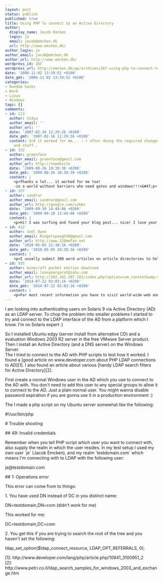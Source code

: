 ```yaml
---
layout: post
status: publish
published: true
title: Using PHP to connect to an Active Directory
author:
  display_name: Jacob Emcken
  login: je
  email: jacob@emcken.dk
  url: http://www.emcken.dk/
author_login: je
author_email: jacob@emcken.dk
author_url: http://www.emcken.dk/
wordpress_id: 167
wordpress_url: http://emcken.dk/wp/archives/167-using-php-to-connect-to-an-active-directory.html
date: '2006-11-02 13:39:52 +0100'
date_gmt: '2006-11-02 13:39:52 +0100'
categories:
- Random hacks
- Work
- Linux
- Windows
tags: []
comments:
- id: 113
  author: Vidya
  author_email: ''
  author_url: ''
  date: '2007-02-16 12:29:26 +0100'
  date_gmt: '2007-02-16 11:29:26 +0100'
  content: Gr8 it worked for me... :-) after doing the required changes for the dn
    and stuff..
- id: 332
  author: greenface
  author_email: greenface@gmail.com
  author_url: http://nowebsite
  date: '2009-08-26 19:39:30 +0200'
  date_gmt: '2009-08-26 18:39:30 +0200'
  content: |
    <p>Thanks a lot... it worked for me too!
    -in a world without barriers who need gates and windows!!!<&#47;p>
- id: 337
  author: sandrar
  author_email: sandrar@gmail.com
  author_url: http://google.com/uzkbs
  date: '2009-09-10 14:44:06 +0200'
  date_gmt: '2009-09-10 13:44:06 +0200'
  content: |
    <p>Hi! I was surfing and found your blog post... nice! I love your blog.  :) Cheers! Sandra. R.<&#47;p>
- id: 412
  author: Joel Owen
  author_email: Ringelspaugh38@gmail.com
  author_url: http://www.120mmfan.net
  date: '2010-05-05 21:38:16 +0200'
  date_gmt: '2010-05-05 20:38:16 +0200'
  content: |
    <p>I usually submit 300 word articles on article directories to help me gain backlinks and readers.';-<&#47;p>
- id: 935
  author: minecraft pocket edition download
  author_email: lonnymargarot@zoho.com
  author_url: http://202.162.207.101/index.php?option=com_content&amp;view=article&amp;id=101654:meutya-hafid-tetap-fokus-pilkada-binjai&amp;catid=77&amp;Itemid=131
  date: '2014-07-22 03:03:16 +0200'
  date_gmt: '2014-07-22 02:03:16 +0200'
  content: |
    <p>For most recent information you have to visit world-wide-web and on web I found this web site as a best web site for most up-to-date updates.<&#47;p>
---
```

<p>I am looking into authenticating users on Solaris 9 via Active Directory (AD) as an LDAP server. To chop the problem into smaller problems I started to try and connect to the LDAP interface of the AD from a platform which I know. I'm no Solaris expert :)</p>
<p>So I installed Ubuntu edgy (server install from alternative CD) and a evaluation Windows 2003 R2 server in the free VMware Server product. Then I install an Active Directory (and a DNS server) on the Windows Server.<br />
The I tried to connect to the AD with PHP scripts to test how it worked. I found a [good article on www.developer.com about PHP LDAP connections to AD][1]. I also found an article about various [handy LDAP search filters for Active Directory][2].</p>
<p>First create a normal Windows user in the AD which you use to connect to the AD with. You don't need to add this user to any special groups to allow it to connect to the AD. Just a plain normal user. You might wanna disable password expiration if you are gonna use it in a production environment :)</p>
<p>The I made a php script on my Ubuntu server somewhat like the following:</p>
<p>    #!&#47;usr&#47;bin&#47;php</p>
<p># Trouble shooting</p>
<p>## 49: Invalid credentials</p>
<p>Remember when you tell PHP script which user you want to connect with, also supply the realm in which the user resides. In my test setup I used my own user `je` (Jacob Emcken), and my realm `testdomain.com` which means I'm connecting with to LDAP with the following user:</p>
<p>    je@testdomain.com</p>
<p>## 1: Operations error</p>
<p>This error can come from to things:</p>
<p>1.  You have used DN instead of DC in you distinct name:</p>
<p>        DN=testdomain,DN=com (didn't work for me)</p>
<p>    This worked for me:</p>
<p>        DC=testdomain,DC=com</p>
<p>2.  You get this if you are trying to search the root of the tree and you haven't set the following:</p>
<p>        ldap_set_option($ldap_connect_resource, LDAP_OPT_REFERRALS, 0);</p>
<p>[1]: http:&#47;&#47;www.developer.com&#47;lang&#47;php&#47;article.php&#47;10941_3100951_2<br />
[2]: http:&#47;&#47;www.petri.co.il&#47;ldap_search_samples_for_windows_2003_and_exchange.htm</p>
